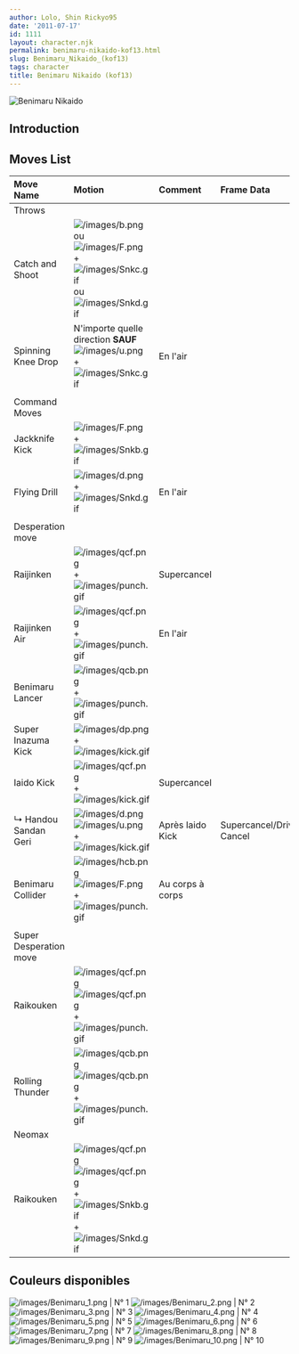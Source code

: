 ```yaml
---
author: Lolo, Shin Rickyo95
date: '2011-07-17'
id: 1111
layout: character.njk
permalink: benimaru-nikaido-kof13.html
slug: Benimaru_Nikaido_(kof13)
tags: character
title: Benimaru Nikaido (kof13)
---
```


![Benimaru Nikaido](/images/Benimarukof13.gif "Benimaru Nikaido")


## Introduction

## Moves List

| Move Name              | Motion                                                                                                                                                           | Comment          | Frame Data               | Cancelable | Damage LOW/HIGH/EX |
|:-----------------------|:-----------------------------------------------------------------------------------------------------------------------------------------------------------------|:-----------------|:-------------------------|:-----------|:-------------------|
| Throws                 |                                                                                                                                                                  |                  |                          |            |                    |
| Catch and Shoot        | ![](/images/b.png "/images/b.png") ou ![](/images/F.png "/images/F.png") + ![](/images/Snkc.gif "/images/Snkc.gif") ou ![](/images/Snkd.gif "/images/Snkd.gif")  |                  |                          |            | 100                |
| Spinning Knee Drop     | N'importe quelle direction **SAUF**![](/images/u.png "/images/u.png") + ![](/images/Snkc.gif "/images/Snkc.gif")                                                 | En l'air         |                          |            | 125                |
|                        |                                                                                                                                                                  |                  |                          |            |                    |
| Command Moves          |                                                                                                                                                                  |                  |                          |            |                    |
| Jackknife Kick         | ![](/images/F.png "/images/F.png") + ![](/images/Snkb.gif "/images/Snkb.gif")                                                                                    |                  |                          | oui        | 65                 |
| Flying Drill           | ![](/images/d.png "/images/d.png") + ![](/images/Snkd.gif "/images/Snkd.gif")                                                                                    | En l'air         |                          | non        |                    |
|                        |                                                                                                                                                                  |                  |                          |            |                    |
| Desperation move       |                                                                                                                                                                  |                  |                          |            |                    |
| Raijinken              | ![](/images/qcf.png "/images/qcf.png") + ![](/images/punch.gif "/images/punch.gif")                                                                              | Supercancel      |                          |            | 35x2               |
| Raijinken Air          | ![](/images/qcf.png "/images/qcf.png") + ![](/images/punch.gif "/images/punch.gif")                                                                              | En l'air         |                          |            | 35x2               |
| Benimaru Lancer        | ![](/images/qcb.png "/images/qcb.png") + ![](/images/punch.gif "/images/punch.gif")                                                                              |                  |                          |            |                    |
| Super Inazuma Kick     | ![](/images/dp.png "/images/dp.png") + ![](/images/kick.gif "/images/kick.gif")                                                                                  |                  |                          |            |                    |
| Iaido Kick             | ![](/images/qcf.png "/images/qcf.png") + ![](/images/kick.gif "/images/kick.gif")                                                                                | Supercancel      |                          |            |                    |
| ↳ Handou Sandan Geri   | ![](/images/d.png "/images/d.png")![](/images/u.png "/images/u.png") + ![](/images/kick.gif "/images/kick.gif")                                                  | Après Iaido Kick | Supercancel/Drive Cancel |            |                    |
| Benimaru Collider      | ![](/images/hcb.png "/images/hcb.png")![](/images/F.png "/images/F.png") + ![](/images/punch.gif "/images/punch.gif")                                            | Au corps à corps |                          |            |                    |
|                        |                                                                                                                                                                  |                  |                          |            |                    |
| Super Desperation move |                                                                                                                                                                  |                  |                          |            |                    |
| Raikouken              | ![](/images/qcf.png "/images/qcf.png")![](/images/qcf.png "/images/qcf.png") +![](/images/punch.gif "/images/punch.gif")                                         |                  |                          |            |                    |
| Rolling Thunder        | ![](/images/qcb.png "/images/qcb.png")![](/images/qcb.png "/images/qcb.png") + ![](/images/punch.gif "/images/punch.gif")                                        |                  |                          |            |                    |
| Neomax                 |                                                                                                                                                                  |                  |                          |            |                    |
| Raikouken              | ![](/images/qcf.png "/images/qcf.png")![](/images/qcf.png "/images/qcf.png") + ![](/images/Snkb.gif "/images/Snkb.gif")+![](/images/Snkd.gif "/images/Snkd.gif") |                  |                          |            |                    |

## Couleurs disponibles

![](/images/Benimaru_1.png "/images/Benimaru_1.png") \| N° 1
![](/images/Benimaru_2.png "/images/Benimaru_2.png") \| N° 2
![](/images/Benimaru_3.png "/images/Benimaru_3.png") \| N° 3
![](/images/Benimaru_4.png "/images/Benimaru_4.png") \| N° 4
![](/images/Benimaru_5.png "/images/Benimaru_5.png") \| N° 5
![](/images/Benimaru_6.png "/images/Benimaru_6.png") \| N° 6
![](/images/Benimaru_7.png "/images/Benimaru_7.png") \| N° 7
![](/images/Benimaru_8.png "/images/Benimaru_8.png") \| N° 8
![](/images/Benimaru_9.png "/images/Benimaru_9.png") \| N° 9
![](/images/Benimaru_10.png "/images/Benimaru_10.png") \| N° 10